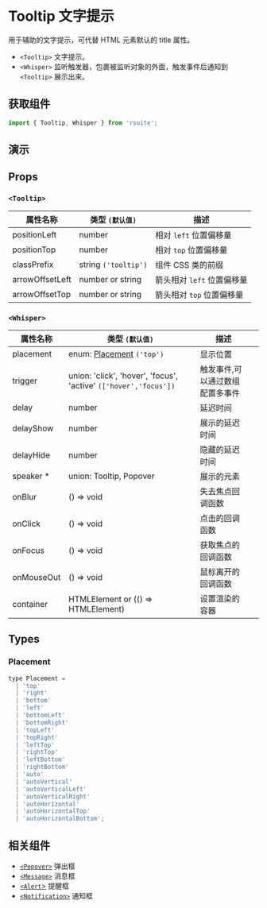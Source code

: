 # Tooltip 文字提示

用于辅助的文字提示，可代替 HTML 元素默认的 title 属性。

* `<Tooltip>` 文字提示。
* `<Whisper>` 监听触发器，包裹被监听对象的外面，触发事件后通知到 `<Tooltip>` 展示出来。

## 获取组件

```js
import { Tooltip, Whisper } from 'rsuite';
```

## 演示

<!--{demo}-->

## Props

### `<Tooltip>`

| 属性名称        | 类型 `(默认值)`      | 描述                       |
| --------------- | -------------------- | -------------------------- |
| positionLeft    | number               | 相对 `left` 位置偏移量     |
| positionTop     | number               | 相对 `top` 位置偏移量      |
| classPrefix     | string `('tooltip')` | 组件 CSS 类的前缀          |
| arrowOffsetLeft | number or string     | 箭头相对 `left` 位置偏移量 |
| arrowOffsetTop  | number or string     | 箭头相对 `top` 位置偏移量  |

### `<Whisper>`

| 属性名称   | 类型 `(默认值)`                                                  | 描述                            |     |
| ---------- | ---------------------------------------------------------------- | ------------------------------- | --- |
| placement  | enum: [Placement](#Placement) `('top')`                          | 显示位置                        |     |
| trigger    | union: 'click', 'hover', 'focus', 'active' `(['hover','focus'])` | 触发事件,可以通过数组配置多事件 |     |
| delay      | number                                                           | 延迟时间                        |     |
| delayShow  | number                                                           | 展示的延迟时间                  |     |
| delayHide  | number                                                           | 隐藏的延迟时间                  |     |
| speaker \* | union: Tooltip, Popover                                          | 展示的元素                      |     |
| onBlur     | () => void                                                       | 失去焦点回调函数                |     |
| onClick    | () => void                                                       | 点击的回调函数                  |     |
| onFocus    | () => void                                                       | 获取焦点的回调函数              |     |
| onMouseOut | () => void                                                       | 鼠标离开的回调函数              |     |
| container  | HTMLElement or (() => HTMLElement)                               | 设置渲染的容器                  |

## Types

### Placement

```js
type Placement =
  | 'top'
  | 'right'
  | 'bottom'
  | 'left'
  | 'bottomLeft'
  | 'bottomRight'
  | 'topLeft'
  | 'topRight'
  | 'leftTop'
  | 'rightTop'
  | 'leftBottom'
  | 'rightBottom'
  | 'auto'
  | 'autoVertical'
  | 'autoVerticalLeft'
  | 'autoVerticalRight'
  | 'autoHorizontal'
  | 'autoHorizontalTop'
  | 'autoHorizontalBottom';
```

## 相关组件

* [`<Popover>`](./popover) 弹出框
* [`<Message>`](./message) 消息框
* [`<Alert`>](./alert) 提醒框
* [`<Notification>`](./notification) 通知框
